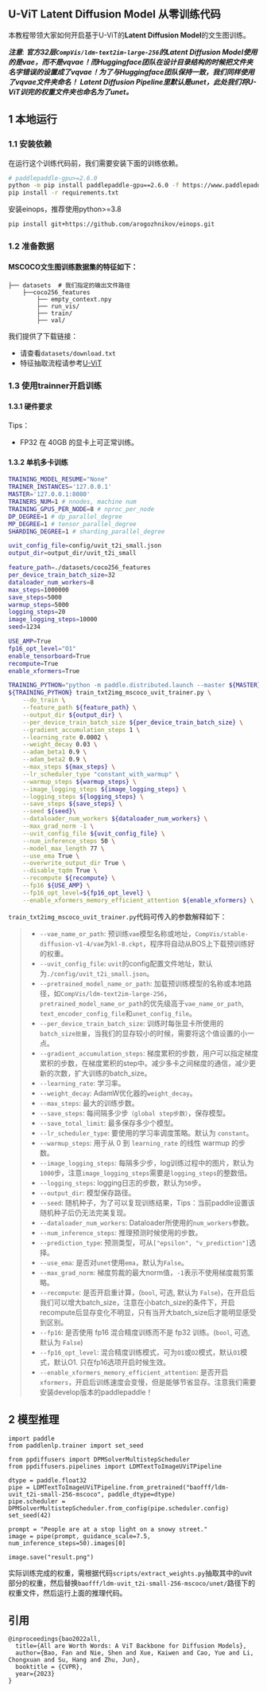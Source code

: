 ## U-ViT Latent Diffusion Model 从零训练代码

本教程带领大家如何开启基于U-ViT的**Latent Diffusion Model**的文生图训练。

___注意___:
___官方32层`CompVis/ldm-text2im-large-256`的Latent Diffusion Model使用的是vae，而不是vqvae！而Huggingface团队在设计目录结构的时候把文件夹名字错误的设置成了vqvae！为了与Huggingface团队保持一致，我们同样使用了vqvae文件夹命名！___
___Latent Diffusion Pipeline里默认是unet，此处我们将U-ViT训完的权重文件夹也命名为了unet。___


## 1 本地运行
### 1.1 安装依赖

在运行这个训练代码前，我们需要安装下面的训练依赖。
```bash
# paddlepaddle-gpu>=2.6.0
python -m pip install paddlepaddle-gpu==2.6.0 -f https://www.paddlepaddle.org.cn/whl/linux/mkl/avx/stable.html
pip install -r requirements.txt
```

安装einops，推荐使用python>=3.8
```bash
pip install git+https://github.com/arogozhnikov/einops.git
```


### 1.2 准备数据

#### MSCOCO文生图训练数据集的特征如下：
```
├── datasets  # 我们指定的输出文件路径
    ├──coco256_features
        ├── empty_context.npy
        ├── run_vis/
        ├── train/
        ├── val/
```

我们提供了下载链接：
- 请查看`datasets/download.txt`
- 特征抽取流程请参考[U-ViT](https://github.com/baofff/U-ViT/blob/main/scripts/extract_mscoco_feature.py)


### 1.3 使用trainner开启训练
#### 1.3.1 硬件要求
Tips：
- FP32 在 40GB 的显卡上可正常训练。

#### 1.3.2 单机多卡训练
```bash
TRAINING_MODEL_RESUME="None"
TRAINER_INSTANCES='127.0.0.1'
MASTER='127.0.0.1:8080'
TRAINERS_NUM=1 # nnodes, machine num
TRAINING_GPUS_PER_NODE=8 # nproc_per_node
DP_DEGREE=1 # dp_parallel_degree
MP_DEGREE=1 # tensor_parallel_degree
SHARDING_DEGREE=1 # sharding_parallel_degree

uvit_config_file=config/uvit_t2i_small.json
output_dir=output_dir/uvit_t2i_small

feature_path=./datasets/coco256_features
per_device_train_batch_size=32
dataloader_num_workers=8
max_steps=1000000
save_steps=5000
warmup_steps=5000
logging_steps=20
image_logging_steps=10000
seed=1234

USE_AMP=True
fp16_opt_level="O1"
enable_tensorboard=True
recompute=True
enable_xformers=True

TRAINING_PYTHON="python -m paddle.distributed.launch --master ${MASTER} --nnodes ${TRAINERS_NUM} --nproc_per_node ${TRAINING_GPUS_PER_NODE} --ips ${TRAINER_INSTANCES}"
${TRAINING_PYTHON} train_txt2img_mscoco_uvit_trainer.py \
    --do_train \
    --feature_path ${feature_path} \
    --output_dir ${output_dir} \
    --per_device_train_batch_size ${per_device_train_batch_size} \
    --gradient_accumulation_steps 1 \
    --learning_rate 0.0002 \
    --weight_decay 0.03 \
    --adam_beta1 0.9 \
    --adam_beta2 0.9 \
    --max_steps ${max_steps} \
    --lr_scheduler_type "constant_with_warmup" \
    --warmup_steps ${warmup_steps} \
    --image_logging_steps ${image_logging_steps} \
    --logging_steps ${logging_steps} \
    --save_steps ${save_steps} \
    --seed ${seed}\
    --dataloader_num_workers ${dataloader_num_workers} \
    --max_grad_norm -1 \
    --uvit_config_file ${uvit_config_file} \
    --num_inference_steps 50 \
    --model_max_length 77 \
    --use_ema True \
    --overwrite_output_dir True \
    --disable_tqdm True \
    --recompute ${recompute} \
    --fp16 ${USE_AMP} \
    --fp16_opt_level=${fp16_opt_level} \
    --enable_xformers_memory_efficient_attention ${enable_xformers} \
```


`train_txt2img_mscoco_uvit_trainer.py`代码可传入的参数解释如下：
> * `--vae_name_or_path`: 预训练`vae`模型名称或地址，`CompVis/stable-diffusion-v1-4/vae`为`kl-8.ckpt`，程序将自动从BOS上下载预训练好的权重。
> * `--uvit_config_file`: `uvit`的config配置文件地址，默认为`./config/uvit_t2i_small.json`。
> * `--pretrained_model_name_or_path`: 加载预训练模型的名称或本地路径，如`CompVis/ldm-text2im-large-256`，`pretrained_model_name_or_path`的优先级高于`vae_name_or_path`, `text_encoder_config_file`和`unet_config_file`。
> * `--per_device_train_batch_size`: 训练时每张显卡所使用的`batch_size批量`，当我们的显存较小的时候，需要将这个值设置的小一点。
> * `--gradient_accumulation_steps`: 梯度累积的步数，用户可以指定梯度累积的步数，在梯度累积的step中。减少多卡之间梯度的通信，减少更新的次数，扩大训练的batch_size。
> * `--learning_rate`: 学习率。
> * `--weight_decay`: AdamW优化器的`weight_decay`。
> * `--max_steps`: 最大的训练步数。
> * `--save_steps`: 每间隔多少步`（global step步数）`，保存模型。
> * `--save_total_limit`: 最多保存多少个模型。
> * `--lr_scheduler_type`: 要使用的学习率调度策略。默认为 `constant`。
> * `--warmup_steps`: 用于从 0 到 `learning_rate` 的线性 warmup 的步数。
> * `--image_logging_steps`: 每隔多少步，log训练过程中的图片，默认为`1000`步，注意`image_logging_steps`需要是`logging_steps`的整数倍。
> * `--logging_steps`: logging日志的步数，默认为`50`步。
> * `--output_dir`: 模型保存路径。
> * `--seed`: 随机种子，为了可以复现训练结果，Tips：当前paddle设置该随机种子后仍无法完美复现。
> * `--dataloader_num_workers`: Dataloader所使用的`num_workers`参数。
> * `--num_inference_steps`: 推理预测时候使用的步数。
> * `--prediction_type`: 预测类型，可从`["epsilon", "v_prediction"]`选择。
> * `--use_ema`: 是否对`unet`使用`ema`，默认为`False`。
> * `--max_grad_norm`: 梯度剪裁的最大norm值，`-1`表示不使用梯度裁剪策略。
> * `--recompute`: 是否开启重计算，(`bool`, 可选, 默认为 `False`)，在开启后我们可以增大batch_size，注意在小batch_size的条件下，开启recompute后显存变化不明显，只有当开大batch_size后才能明显感受到区别。
> * `--fp16`: 是否使用 fp16 混合精度训练而不是 fp32 训练。(`bool`, 可选, 默认为 `False`)
> * `--fp16_opt_level`: 混合精度训练模式，可为``O1``或``O2``模式，默认``O1``模式，默认O1. 只在fp16选项开启时候生效。
> * `--enable_xformers_memory_efficient_attention`: 是否开启`xformers`，开启后训练速度会变慢，但是能够节省显存。注意我们需要安装develop版本的paddlepaddle！


## 2 模型推理

```
import paddle
from paddlenlp.trainer import set_seed

from ppdiffusers import DPMSolverMultistepScheduler
from ppdiffusers.pipelines import LDMTextToImageUViTPipeline

dtype = paddle.float32
pipe = LDMTextToImageUViTPipeline.from_pretrained("baofff/ldm-uvit_t2i-small-256-mscoco", paddle_dtype=dtype)
pipe.scheduler = DPMSolverMultistepScheduler.from_config(pipe.scheduler.config)
set_seed(42)

prompt = "People are at a stop light on a snowy street."
image = pipe(prompt, guidance_scale=7.5, num_inference_steps=50).images[0]

image.save("result.png")
```

实际训练完成的权重，需根据代码`scripts/extract_weights.py`抽取其中的uvit部分的权重，然后替换`baofff/ldm-uvit_t2i-small-256-mscoco/unet/`路径下的权重文件，然后运行上面的推理代码。


## 引用
```
@inproceedings{bao2022all,
  title={All are Worth Words: A ViT Backbone for Diffusion Models},
  author={Bao, Fan and Nie, Shen and Xue, Kaiwen and Cao, Yue and Li, Chongxuan and Su, Hang and Zhu, Jun},
  booktitle = {CVPR},
  year={2023}
}
```
